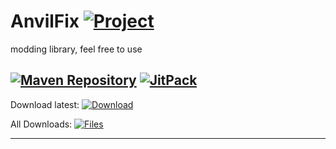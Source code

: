 # AnvilFix [![Project](http://cf.way2muchnoise.eu/full_305480_downloads.svg)](https://minecraft.curseforge.com/projects/305480)
modding library, feel free to use

[![Maven Repository](https://img.shields.io/maven-metadata/v/https/maven.abusedmaster.xyz/com/github/NerdHubMC/AnvilFix/maven-metadata.xml.svg)](https://maven.abusedmaster.xyz/com/github/NerdHubMC/AnvilFix "NerdHubMC Maven") [![JitPack](https://jitpack.io/v/NerdHubMC/AnvilFix.svg)](https://jitpack.io/#NerdHubMC/AnvilFix "Jitpack")
---

Download latest:
[![Download](https://curse.nikky.moe/api/img/305480?logo)](https://curse.nikky.moe/api/url/305480)

All Downloads:
[![Files](https://curse.nikky.moe/api/img/305480/files?logo)](https://minecraft.curseforge.com/projects/305480/files)

---